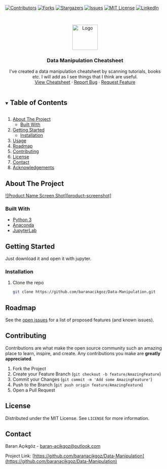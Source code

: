 <!--
*** Thanks for checking out the Best-README-Template. If you have a suggestion
*** that would make this better, please fork the repo and create a pull request
*** or simply open an issue with the tag "enhancement".
*** Thanks again! Now go create something AMAZING! :D
***
***
***
*** To avoid retyping too much info. Do a search and replace for the following:
*** github_username, repo_name, twitter_handle, email, project_title, project_description
-->



<!-- PROJECT SHIELDS -->
<!--
*** I'm using markdown "reference style" links for readability.
*** Reference links are enclosed in brackets [ ] instead of parentheses ( ).
*** See the bottom of this document for the declaration of the reference variables
*** for contributors-url, forks-url, etc. This is an optional, concise syntax you may use.
*** https://www.markdownguide.org/basic-syntax/#reference-style-links
-->
[![Contributors][contributors-shield]][contributors-url]
[![Forks][forks-shield]][forks-url]
[![Stargazers][stars-shield]][stars-url]
[![Issues][issues-shield]][issues-url]
[![MIT License][license-shield]][license-url]
[![LinkedIn][linkedin-shield]][linkedin-url]



<!-- PROJECT LOGO -->
<br />
<p align="center">
  <a href="https://github.com/baranacikgoz/Data-Manipulation">
    <img src="images/logo.png" alt="Logo" width="80" height="80">
  </a>

  <h3 align="center">Data Manipulation Cheatsheet</h3>

  <p align="center">
    I've created a data manipulation cheatsheet by scanning tutorials, books etc. I will add as I see things that I think are useful.
    <br />
    <a href="https://github.com/github_username/repo_name">View Cheatsheet</a>
    ·
    <a href="https://github.com/baranacikgoz/Data-Manipulation/issues">Report Bug</a>
    ·
    <a href="https://github.com/baranacikgoz/Data-Manipulation/issues">Request Feature</a>
  </p>
</p>



<!-- TABLE OF CONTENTS -->
<details open="open">
  <summary><h2 style="display: inline-block">Table of Contents</h2></summary>
  <ol>
    <li>
      <a href="#about-the-project">About The Project</a>
      <ul>
        <li><a href="#built-with">Built With</a></li>
      </ul>
    </li>
    <li>
      <a href="#getting-started">Getting Started</a>
      <ul>
        <li><a href="#installation">Installation</a></li>
      </ul>
    </li>
    <li><a href="#usage">Usage</a></li>
    <li><a href="#roadmap">Roadmap</a></li>
    <li><a href="#contributing">Contributing</a></li>
    <li><a href="#license">License</a></li>
    <li><a href="#contact">Contact</a></li>
    <li><a href="#acknowledgements">Acknowledgements</a></li>
  </ol>
</details>



<!-- ABOUT THE PROJECT -->
## About The Project

[![Product Name Screen Shot][product-screenshot]](https://example.com)

### Built With

* [Python 3](https://www.python.org/)
* [Anaconda](https://www.anaconda.com/)
* [JupyterLab](https://jupyter.org/)



<!-- GETTING STARTED -->
## Getting Started

Just download it and open it with jupyter.

### Installation

1. Clone the repo
   ```sh
   git clone https://github.com/baranacikgoz/Data-Manipulation.git
   ```
   
<!-- USAGE EXAMPLES -->

<!-- ROADMAP -->
## Roadmap

See the [open issues](https://github.com/baranacikgoz/Data-Manipulation/issues) for a list of proposed features (and known issues).



<!-- CONTRIBUTING -->
## Contributing

Contributions are what make the open source community such an amazing place to learn, inspire, and create. Any contributions you make are **greatly appreciated**.

1. Fork the Project
2. Create your Feature Branch (`git checkout -b feature/AmazingFeature`)
3. Commit your Changes (`git commit -m 'Add some AmazingFeature'`)
4. Push to the Branch (`git push origin feature/AmazingFeature`)
5. Open a Pull Request



<!-- LICENSE -->
## License

Distributed under the MIT License. See `LICENSE` for more information.



<!-- CONTACT -->
## Contact

Baran Açıkgöz - [baran-acikgoz@outlook.com](baran-acikgoz@outlook.com)

Project Link: [https://github.com/baranacikgoz/Data-Manipulation](https://github.com/baranacikgoz/Data-Manipulation)


<!-- MARKDOWN LINKS & IMAGES -->
<!-- https://www.markdownguide.org/basic-syntax/#reference-style-links -->
[contributors-shield]: https://img.shields.io/github/contributors/github_username/repo.svg?style=for-the-badge
[contributors-url]: https://github.com/baranacikgoz/Data-Manipulation/graphs/contributors
[forks-shield]: https://img.shields.io/github/forks/github_username/repo.svg?style=for-the-badge
[forks-url]: https://github.com/baranacikgoz/Data-Manipulation/network/members
[stars-shield]: https://img.shields.io/github/stars/github_username/repo.svg?style=for-the-badge
[stars-url]: https://github.com/baranacikgoz/Data-Manipulation/stargazers
[issues-shield]: https://img.shields.io/github/issues/github_username/repo.svg?style=for-the-badge
[issues-url]: https://github.com/baranacikgoz/Data-Manipulation/issues
[license-shield]: https://img.shields.io/github/license/github_username/repo.svg?style=for-the-badge
[license-url]: https://github.com/baranacikgoz/Data-Manipulation/blob/master/LICENSE.txt
[linkedin-shield]: https://img.shields.io/badge/-LinkedIn-black.svg?style=for-the-badge&logo=linkedin&colorB=555
[linkedin-url]: https://www.linkedin.com/in/baran-acikgoz/
